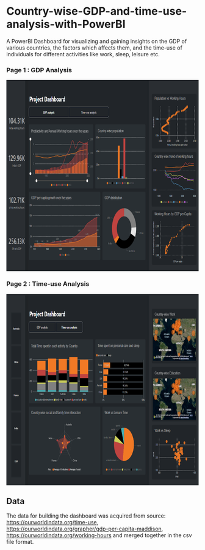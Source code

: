 # Country-wise-GDP-and-time-use-analysis-with-PowerBI

A PowerBI Dashboard for visualizing and gaining insights on the GDP of various countries, the factors which affects them, and the time-use of individuals for different activities like work, sleep, leisure etc. 

### Page 1 : GDP Analysis
<p align='center'><a href=https://github.com/Harsh-Ratna/Country-wise-GDP-and-time-use-analysis-with-PowerBI/blob/main/dashboard%20images/powerBI%20Dashboard_screenshot_1.png" target="blank"><img align="center" src="https://github.com/Harsh-Ratna/Country-wise-GDP-and-time-use-analysis-with-PowerBI/blob/main/dashboard%20images/powerBI%20Dashboard_screenshot_1.png" height="500" /></a></p>

### Page 2 : Time-use Analysis
<p align='center'><a href="https://github.com/Harsh-Ratna/Country-wise-GDP-and-time-use-analysis-with-PowerBI/blob/main/dashboard%20images/powerbi%20dashboard%20screenshot_2.png" target="blank"><img align="center" src="https://github.com/Harsh-Ratna/Country-wise-GDP-and-time-use-analysis-with-PowerBI/blob/main/dashboard%20images/powerbi%20dashboard%20screenshot_2.png" height="500" /></a></p>

## Data

The data for building the dashboard was acquired from source: https://ourworldindata.org/time-use, https://ourworldindata.org/grapher/gdp-per-capita-maddison, https://ourworldindata.org/working-hours and merged together in the csv file format. 
